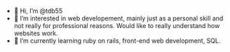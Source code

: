 - 👋 Hi, I’m @tdb55
- 👀 I’m interested in web developement, mainly just as a personal skill and not really for professional reasons. Would like to really understand how websites work. 
- 🌱 I’m currently learning ruby on rails, front-end web development, SQL.

<!---
tdb55/tdb55 is a ✨ special ✨ repository because its `README.md` (this file) appears on your GitHub profile.
You can click the Preview link to take a look at your changes.
--->
